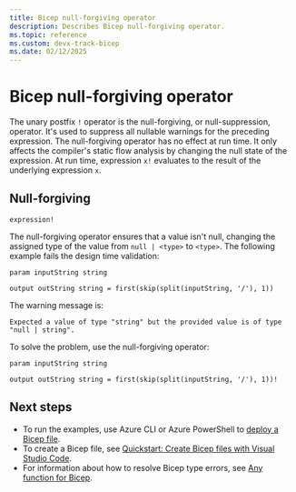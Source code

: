 ```yaml
---
title: Bicep null-forgiving operator
description: Describes Bicep null-forgiving operator.
ms.topic: reference
ms.custom: devx-track-bicep
ms.date: 02/12/2025
---
```


# Bicep null-forgiving operator

The unary postfix `!` operator is the null-forgiving, or null-suppression, operator. It's used to suppress all nullable warnings for the preceding expression. The null-forgiving operator has no effect at run time. It only affects the compiler's static flow analysis by changing the null state of the expression. At run time, expression `x!` evaluates to the result of the underlying expression `x`.

## Null-forgiving

`expression!`

The null-forgiving operator ensures that a value isn't null, changing the assigned type of the value from `null | <type>` to `<type>`.
The following example fails the design time validation:

```bicep
param inputString string

output outString string = first(skip(split(inputString, '/'), 1))
```

The warning message is:

```error
Expected a value of type "string" but the provided value is of type "null | string".
```

To solve the problem, use the null-forgiving operator:

```bicep
param inputString string

output outString string = first(skip(split(inputString, '/'), 1))!
```

## Next steps

- To run the examples, use Azure CLI or Azure PowerShell to [deploy a Bicep file](./quickstart-create-bicep-use-visual-studio-code.md#deploy-the-bicep-file).
- To create a Bicep file, see [Quickstart: Create Bicep files with Visual Studio Code](./quickstart-create-bicep-use-visual-studio-code.md).
- For information about how to resolve Bicep type errors, see [Any function for Bicep](./bicep-functions-any.md).
